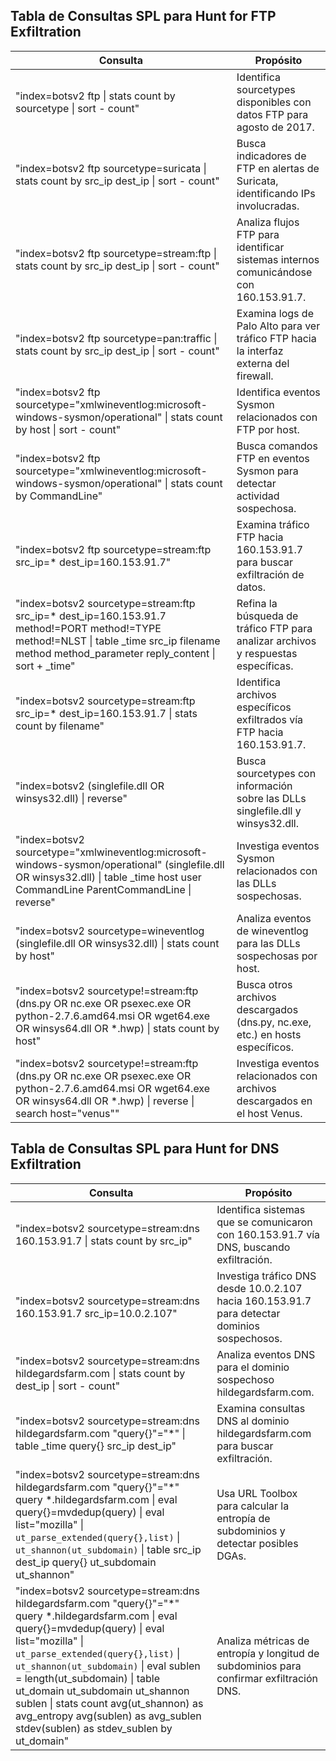 ## Tabla de Consultas SPL para Hunt for FTP Exfiltration
| **Consulta**                                                                 | **Propósito**                                                                 |
|------------------------------------------------------------------------------|-------------------------------------------------------------------------------|
| "index=botsv2 ftp \| stats count by sourcetype \| sort - count" | Identifica sourcetypes disponibles con datos FTP para agosto de 2017. |
| "index=botsv2 ftp sourcetype=suricata \| stats count by src_ip dest_ip \| sort - count" | Busca indicadores de FTP en alertas de Suricata, identificando IPs involucradas. |
| "index=botsv2 ftp sourcetype=stream:ftp \| stats count by src_ip dest_ip \| sort - count" | Analiza flujos FTP para identificar sistemas internos comunicándose con 160.153.91.7. |
| "index=botsv2 ftp sourcetype=pan:traffic \| stats count by src_ip dest_ip \| sort - count" | Examina logs de Palo Alto para ver tráfico FTP hacia la interfaz externa del firewall. |
| "index=botsv2 ftp sourcetype=\"xmlwineventlog:microsoft-windows-sysmon/operational\" \| stats count by host \| sort - count" | Identifica eventos Sysmon relacionados con FTP por host. |
| "index=botsv2 ftp sourcetype=\"xmlwineventlog:microsoft-windows-sysmon/operational\" \| stats count by CommandLine" | Busca comandos FTP en eventos Sysmon para detectar actividad sospechosa. |
| "index=botsv2 ftp sourcetype=stream:ftp src_ip=* dest_ip=160.153.91.7" | Examina tráfico FTP hacia 160.153.91.7 para buscar exfiltración de datos. |
| "index=botsv2 sourcetype=stream:ftp src_ip=* dest_ip=160.153.91.7 method!=PORT method!=TYPE method!=NLST \| table _time src_ip filename method method_parameter reply_content \| sort + _time" | Refina la búsqueda de tráfico FTP para analizar archivos y respuestas específicas. |
| "index=botsv2 sourcetype=stream:ftp src_ip=* dest_ip=160.153.91.7 \| stats count by filename" | Identifica archivos específicos exfiltrados vía FTP hacia 160.153.91.7. |
| "index=botsv2 (singlefile.dll OR winsys32.dll) \| reverse" | Busca sourcetypes con información sobre las DLLs singlefile.dll y winsys32.dll. |
| "index=botsv2 sourcetype=\"xmlwineventlog:microsoft-windows-sysmon/operational\" (singlefile.dll OR winsys32.dll) \| table _time host user CommandLine ParentCommandLine \| reverse" | Investiga eventos Sysmon relacionados con las DLLs sospechosas. |
| "index=botsv2 sourcetype=wineventlog (singlefile.dll OR winsys32.dll) \| stats count by host" | Analiza eventos de wineventlog para las DLLs sospechosas por host. |
| "index=botsv2 sourcetype!=stream:ftp (dns.py OR nc.exe OR psexec.exe OR python-2.7.6.amd64.msi OR wget64.exe OR winsys64.dll OR *.hwp) \| stats count by host" | Busca otros archivos descargados (dns.py, nc.exe, etc.) en hosts específicos. |
| "index=botsv2 sourcetype!=stream:ftp (dns.py OR nc.exe OR psexec.exe OR python-2.7.6.amd64.msi OR wget64.exe OR winsys64.dll OR *.hwp) \| reverse \| search host=\"venus\"" | Investiga eventos relacionados con archivos descargados en el host Venus. |

## Tabla de Consultas SPL para Hunt for DNS Exfiltration
| **Consulta**                                                                 | **Propósito**                                                                 |
|------------------------------------------------------------------------------|-------------------------------------------------------------------------------|
| "index=botsv2 sourcetype=stream:dns 160.153.91.7 \| stats count by src_ip" | Identifica sistemas que se comunicaron con 160.153.91.7 vía DNS, buscando exfiltración. |
| "index=botsv2 sourcetype=stream:dns 160.153.91.7 src_ip=10.0.2.107" | Investiga tráfico DNS desde 10.0.2.107 hacia 160.153.91.7 para detectar dominios sospechosos. |
| "index=botsv2 sourcetype=stream:dns hildegardsfarm.com \| stats count by dest_ip \| sort - count" | Analiza eventos DNS para el dominio sospechoso hildegardsfarm.com. |
| "index=botsv2 sourcetype=stream:dns hildegardsfarm.com \"query{}\"=\"*\" \| table _time query{} src_ip dest_ip" | Examina consultas DNS al dominio hildegardsfarm.com para buscar exfiltración. |
| "index=botsv2 sourcetype=stream:dns hildegardsfarm.com \"query{}\"=\"*\" query *.hildegardsfarm.com \| eval query{}=mvdedup(query) \| eval list=\"mozilla\" \| `ut_parse_extended(query{},list)` \| `ut_shannon(ut_subdomain)` \| table src_ip dest_ip query{} ut_subdomain ut_shannon" | Usa URL Toolbox para calcular la entropía de subdominios y detectar posibles DGAs. |
| "index=botsv2 sourcetype=stream:dns hildegardsfarm.com \"query{}\"=\"*\" query *.hildegardsfarm.com \| eval query{}=mvdedup(query) \| eval list=\"mozilla\" \| `ut_parse_extended(query{},list)` \| `ut_shannon(ut_subdomain)` \| eval sublen = length(ut_subdomain) \| table ut_domain ut_subdomain ut_shannon sublen \| stats count avg(ut_shannon) as avg_entropy avg(sublen) as avg_sublen stdev(sublen) as stdev_sublen by ut_domain" | Analiza métricas de entropía y longitud de subdominios para confirmar exfiltración DNS. |
